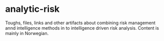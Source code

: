 # analytic-risk
Toughs, files, links and other artifacts about combining risk management annd intelligence methods in to intelligence driven risk analysis. Content is mainly in Norwegian.
